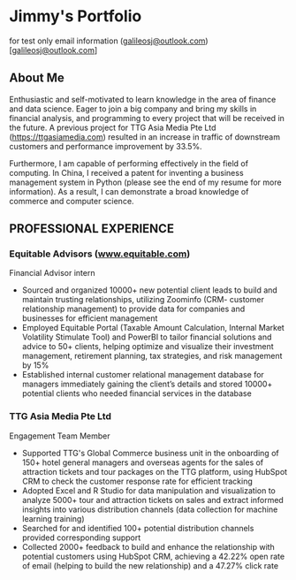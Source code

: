 # Jimmy's Portfolio
for test only
email information (galileosj@outlook.com)[galileosj@outlook.com]

## About Me

Enthusiastic and self-motivated to learn knowledge in the area of finance and data science. Eager to join a big company and bring my skills in financial analysis, and programming to every project that will be received in the future. A previous project for TTG Asia Media Pte Ltd (https://ttgasiamedia.com) resulted in an increase in traffic of downstream customers and performance improvement by 33.5%.

Furthermore, I am capable of performing effectively in the field of computing. In China, I received a patent for inventing a business management system in Python (please see the end of my resume for more information). As a result, I can demonstrate a broad knowledge of commerce and computer science.

## PROFESSIONAL EXPERIENCE
### Equitable Advisors (www.equitable.com)
Financial Advisor intern

- Sourced and organized 10000+ new potential client leads to build and maintain trusting relationships, utilizing Zoominfo (CRM- customer relationship management) to provide data for companies and businesses for efficient management
- Employed Equitable Portal (Taxable Amount Calculation, Internal Market Volatility Stimulate Tool) and PowerBI to tailor financial solutions and advice to 50+ clients, helping optimize and visualize their investment management, retirement planning, tax strategies, and risk management by 15%
- Established internal customer relational management database for managers immediately gaining the client’s details and stored 10000+ potential clients who needed financial services in the database

### TTG Asia Media Pte Ltd
Engagement Team Member

- Supported TTG's Global Commerce business unit in the onboarding of 150+ hotel general managers and overseas agents for the sales of attraction tickets and tour packages on the TTG platform, using HubSpot CRM to check the customer response rate for efficient tracking
- Adopted Excel and R Studio for data manipulation and visualization to analyze 5000+ tour and attraction tickets on sales and extract informed insights into various distribution channels (data collection for machine learning training)
- Searched for and identified 100+ potential distribution channels provided corresponding support
- Collected 2000+ feedback to build and enhance the relationship with potential customers using HubSpot CRM, achieving a 42.22% open rate of email (helping to build the new relationship) and a 47.27% click rate

